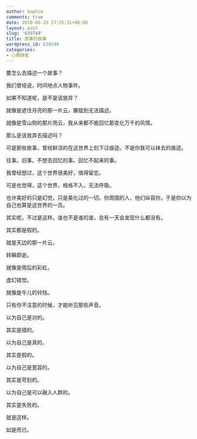 ```yaml
---
author: Sophia
comments: true
date: 2010-06-29 17:35:31+00:00
layout: post
slug: '639749'
title: 故事的故事
wordpress_id: 639749
categories:
- 心情随笔
---
```


要怎么去描述一个故事？

我们曾经说，时间地点人物事件。

如果不知道呢，是不是该放弃？

就像是遮住月亮的那一片云，朦胧到无法描述。

就像是雪山侧的那片雨云，我从来都不能回忆那变化万千的风情。

那么是该放弃去描述吗？

可是那些故事，曾经鲜活的在这世界上刻下过痕迹。不是你我可以抹去的痕迹。

往事。旧事。不想去回忆的事。回忆不起来的事。

我曾经想过，这个世界很美好，值得留恋。

可是也觉得，这个世界，格格不入，无法呼吸。

也许美好的只是幻觉，只是美化过的一切。你周围的人，他们纵容你，于是你以为自己也算是这世界的一员。

其实呢，不过是这样。谁也不是谁的谁，总有一天会发现什么都没有。

其实都是假的。

就是天边的那一片云。

转瞬即逝。

就像是雨后的彩虹。

虚幻错觉。

就像是牛儿的铃铛。

只有你不注意的时候，才能听见那些声音。

以为自己是对的。

其实是错的。

以为自己是真的。

其实是假的。

以为自己是宽容的。

其实是苛刻的。

以为自己是可以融入人群的。

其实是失败的。

就是这样。

如是而已。
